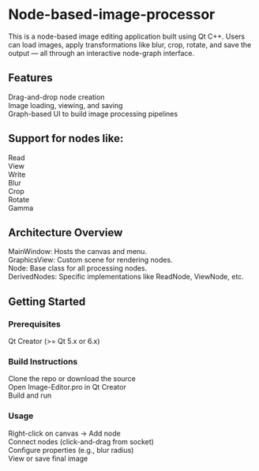 # Node-based-image-processor
This is a node-based image editing application built using Qt C++. Users can load images, apply transformations like blur, crop, rotate, and save the output — all through an interactive node-graph interface.
## Features
Drag-and-drop node creation<br>
Image loading, viewing, and saving<br>
Graph-based UI to build image processing pipelines<br>
## Support for nodes like:
Read<br>
View<br>
Write<br>
Blur<br>
Crop<br>
Rotate<br>
Gamma<br>
## Architecture Overview
MainWindow: Hosts the canvas and menu.<br>
GraphicsView: Custom scene for rendering nodes.<br>
Node: Base class for all processing nodes.<br>
DerivedNodes: Specific implementations like ReadNode, ViewNode, etc.<br>
## Getting Started
### Prerequisites
Qt Creator (>= Qt 5.x or 6.x)
### Build Instructions
Clone the repo or download the source<br>
Open Image-Editor.pro in Qt Creator<br>
Build and run<br>
### Usage
Right-click on canvas → Add node<br>
Connect nodes (click-and-drag from socket)<br>
Configure properties (e.g., blur radius)<br>
View or save final image<br>
